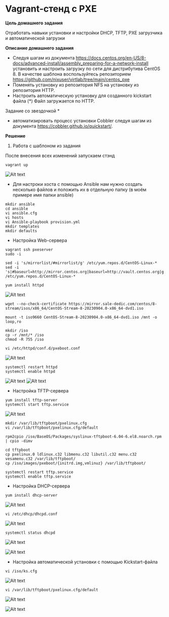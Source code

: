 # Vagrant-стенд c PXE

**Цель домашнего задания**

Отработать навыки установки и настройки DHCP, TFTP, PXE загрузчика и автоматической загрузки

**Описание домашнего задания**

* Следуя шагам из документа https://docs.centos.org/en-US/8-docs/advanced-install/assembly_preparing-for-a-network-install  установить и настроить загрузку по сети для дистрибутива CentOS 8. В качестве шаблона воспользуйтесь репозиторием https://github.com/nixuser/virtlab/tree/main/centos_pxe 
* Поменять установку из репозитория NFS на установку из репозитория HTTP.
* Настроить автоматическую установку для созданного kickstart файла (*) Файл загружается по HTTP.

Задание со звездочкой *
* автоматизировать процесс установки Cobbler cледуя шагам из документа https://cobbler.github.io/quickstart/. 

**Решение**

1. Работа с шаблоном из задания

После внесения всех изменений запускаем стэнд

```
vagrant up
```
![Alt text](image.png)

* Для настроки хоста с помощью Ansible нам нужно создать несколько файлов и положить их в отдельную папку (в моём примере имя папки ansible)

```
mkdir ansible
cd ansible
vi ansible.cfg
vi hosts
vi Ansible-playbook provision.yml
mkdir templates
mkdir defaults
```

* Настройка Web-сервера

```
vagrant ssh pxeserver
sudo -i
```
```
sed -i 's/mirrorlist/#mirrorlist/g' /etc/yum.repos.d/CentOS-Linux-*
sed -i 's|#baseurl=http://mirror.centos.org|baseurl=http://vault.centos.org|g' /etc/yum.repos.d/CentOS-Linux-*
```

```
yum install httpd
```
![Alt text](image-1.png)

```
wget --no-check-certificate https://mirror.sale-dedic.com/centos/8-stream/isos/x86_64/CentOS-Stream-8-20230904.0-x86_64-dvd1.iso
```
```
mount -t iso9660 CentOS-Stream-8-20230904.0-x86_64-dvd1.iso /mnt -o loop,ro
```
```
mkdir /iso
cp -r /mnt/* /iso
chmod -R 755 /iso
```

```
vi /etc/httpd/conf.d/pxeboot.conf
```
![Alt text](image-2.png)

```
systemctl restart httpd
systemctl enable httpd
```
![Alt text](image-4.png)
![Alt text](image-3.png)

* Настройка TFTP-сервера

```
yum install tftp-server
systemctl start tftp.service
```
![Alt text](image-6.png)

```
mkdir /var/lib/tftpboot/pxelinux.cfg
vi /var/lib/tftpboot/pxelinux.cfg/default
```

```
rpm2cpio /iso/BaseOS/Packages/syslinux-tftpboot-6.04-6.el8.noarch.rpm | cpio -dimv
```

```
cd tftpboot
cp pxelinux.0 ldlinux.c32 libmenu.c32 libutil.c32 menu.c32 vesamenu.c32 /var/lib/tftpboot/
cp /iso/images/pxeboot/{initrd.img,vmlinuz} /var/lib/tftpboot/
```

```
systemctl restart tftp.service
systemctl enable tftp.service
```

* Настройка DHCP-сервера

```
yum install dhcp-server
```
![Alt text](image-7.png)

```
vi /etc/dhcp/dhcpd.conf
```
![Alt text](image-9.png)

```
systemctl status dhcpd
```
![Alt text](image-10.png)

![Alt text](image-11.png)

* Настройка автоматической установки с помощью Kickstart-файла

```
vi /iso/ks.cfg
```
![Alt text](image-12.png)

```
vi /var/lib/tftpboot/pxelinux.cfg/default 
```
![Alt text](image-13.png)

![Alt text](image-14.png)













